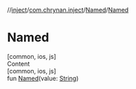 //[inject](../../../index.md)/[com.chrynan.inject](../index.md)/[Named](index.md)/[Named](-named.md)



# Named  
[common, ios, js]  
Content  
[common, ios, js]  
fun [Named](-named.md)(value: [String](https://kotlinlang.org/api/latest/jvm/stdlib/kotlin/-string/index.html))  



